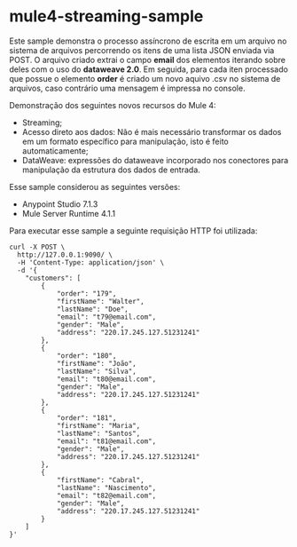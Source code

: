 # mule4-streaming-sample

Este sample demonstra o processo assíncrono de escrita em um arquivo no sistema de arquivos percorrendo os itens de uma lista JSON enviada via POST. O arquivo criado extrai o campo **email** dos elementos iterando sobre deles com o uso do __dataweave 2.0__.
Em seguida, para cada iten processado que possue o elemento **order** é criado um novo aquivo .csv no sistema de arquivos, caso contrário uma mensagem é impressa no console.

Demonstração dos seguintes novos recursos do Mule 4: 
 - Streaming;
 - Acesso direto aos dados: Não é mais necessário transformar os dados em um formato específico para manipulação, isto é feito automaticamente;
 - DataWeave: expressões do dataweave incorporado nos conectores para manipulação da estrutura dos dados de entrada.

Esse sample considerou as seguintes versões:
 - Anypoint Studio 7.1.3
 - Mule Server Runtime 4.1.1

Para executar esse sample a seguinte requisição HTTP foi utilizada:

```curl
curl -X POST \
  http://127.0.0.1:9090/ \
  -H 'Content-Type: application/json' \
  -d '{
    "customers": [
        {
            "order": "179",
            "firstName": "Walter",
            "lastName": "Doe",
            "email": "t79@email.com",
            "gender": "Male",
            "address": "220.17.245.127.51231241"
        },
        {
            "order": "180",
            "firstName": "João",
            "lastName": "Silva",
            "email": "t80@email.com",
            "gender": "Male",
            "address": "220.17.245.127.51231241"
        },
        {
            "order": "181",
            "firstName": "Maria",
            "lastName": "Santos",
            "email": "t81@email.com",
            "gender": "Male",
            "address": "220.17.245.127.51231241"
        },
        {
            "firstName": "Cabral",
            "lastName": "Nascimento",
            "email": "t82@email.com",
            "gender": "Male",
            "address": "220.17.245.127.51231241"
        }
    ]
}'
```